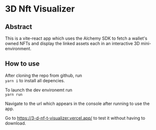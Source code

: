 # 3D Nft Visualizer

## Abstract

This is a vite-react app which uses the Alchemy SDK to fetch a wallet's owned NFTs and display the linked assets each in an interactive 3D mini-environment.

## How to use

After cloning the repo from github, run  
`yarn i` to install all depencies.

To launch the dev environemt run  
`yarn run`

Navigate to the url which appears in the console after running to use the app.

Go to https://3-d-nf-t-visualizer.vercel.app/ to test it without having to download.
